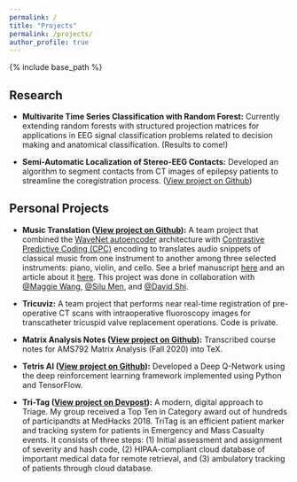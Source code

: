 ```yaml
---
permalink: /
title: "Projects"
permalink: /projects/
author_profile: true
---
```


{% include base_path %}

## Research

- **Multivarite Time Series Classification with Random Forest:** Currently extending random forests with structured projection matrices for applications in EEG signal classification problems related to decision making and anatomical classification. (Results to come!)

- **Semi-Automatic Localization of Stereo-EEG Contacts:** Developed an algorithm to segment contacts from CT images of epilepsy patients to streamline the coregistration process. ([View project on Github](https://github.com/adam2392/neuroimg_pipeline))

## Personal Projects

- **Music Translation ([View project on Github](https://github.com/ChesterHuynh/Wavenet-CPC-Music-Translation)):** A team project that combined the [WaveNet autoencoder](https://www.deepmind.com/blog/wavenet-a-generative-model-for-raw-audio) architecture with [Contrastive Predictive Coding (CPC)](https://arxiv.org/abs/1807.03748) encoding to translates audio snippets of classical music from one instrument to another among three selected instruments: piano, violin, and cello. See a brief manuscript [here](/files/projects/jhu/Wavenet_CPC_Manuscript.pdf) and an article about it [here](https://malonecenter.jhu.edu/popular-deep-learning-course-goes-beyond-the-fundamentals/). This project was done in collaboration with [@Maggie Wang](https://www.linkedin.com/in/magwang/), [@Silu Men](https://www.linkedin.com/in/silumen/), and [@David Shi](https://www.linkedin.com/in/david-shi9/).

- **Tricuviz:** A team project that performs near real-time registration of pre-operative CT scans with intraoperative fluoroscopy images for transcatheter tricuspid valve replacement operations. Code is private.

- **Matrix Analysis Notes ([View project on Github](https://github.com/ChesterHuynh/jhu-553-792-course-notes)):** Transcribed course notes for AMS792 Matrix Analysis (Fall 2020) into TeX.

- **Tetris AI ([View project on Github](https://github.com/ChesterHuynh/tetrisAI)):** Developed a Deep Q-Network using the deep reinforcement learning framework implemented using Python and TensorFlow.

- **Tri-Tag ([View project on Devpost](https://devpost.com/software/tritag)):** A modern, digital approach to Triage. My group received a Top Ten in Category award out of hundreds of participandts at MedHacks 2018. TriTag is an efficient patient marker and tracking system for patients in Emergency and Mass Casualty events. It consists of three steps: (1) Initial assessment and assignment of severity and hash code, (2) HIPAA-compliant cloud database of important medical data for remote retrieval, and (3) ambulatory tracking of patients through cloud database.
